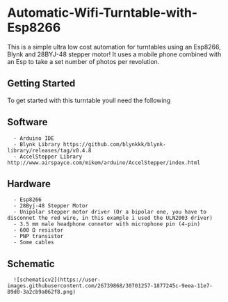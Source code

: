 # Automatic-Wifi-Turntable-with-Esp8266
This is a simple ultra low cost automation for turntables using an Esp8266, Blynk and 28BYJ-48 stepper motor! It uses a mobile phone combined with an Esp to take a set number of photos per revolution.

## Getting Started

To get started with this turntable youll need the following

## Software
```
  - Arduino IDE
  - Blynk Library https://github.com/blynkkk/blynk-library/releases/tag/v0.4.8
  - AccelStepper Library http://www.airspayce.com/mikem/arduino/AccelStepper/index.html
  ```
  
## Hardware
```
  - Esp8266
  - 28Byj-48 Stepper Motor
  - Unipolar stepper motor driver (Or a bipolar one, you have to disconnet the red wire, in this example i used the ULN2003 driver)
  - 3.5 mm male headphone connetor with microphone pin (4-pin)
  - 600 Ω resistor
  - PNP transistor
  - Some cables
```

## Schematic
```
  ![schematicv2](https://user-images.githubusercontent.com/26739868/30701257-1877245c-9eea-11e7-89d0-3a2cb9a062f8.png)
